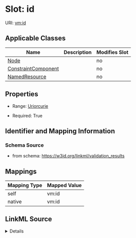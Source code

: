 

# Slot: id



URI: [vm:id](https://w3id.org/linkml/validation-model/id)



<!-- no inheritance hierarchy -->





## Applicable Classes

| Name | Description | Modifies Slot |
| --- | --- | --- |
| [Node](Node.md) |  |  no  |
| [ConstraintComponent](ConstraintComponent.md) |  |  no  |
| [NamedResource](NamedResource.md) |  |  no  |







## Properties

* Range: [Uriorcurie](Uriorcurie.md)

* Required: True





## Identifier and Mapping Information







### Schema Source


* from schema: https://w3id.org/linkml/validation_results




## Mappings

| Mapping Type | Mapped Value |
| ---  | ---  |
| self | vm:id |
| native | vm:id |




## LinkML Source

<details>
```yaml
name: id
from_schema: https://w3id.org/linkml/validation_results
rank: 1000
identifier: true
alias: id
owner: NamedResource
domain_of:
- NamedResource
range: uriorcurie
required: true

```
</details>